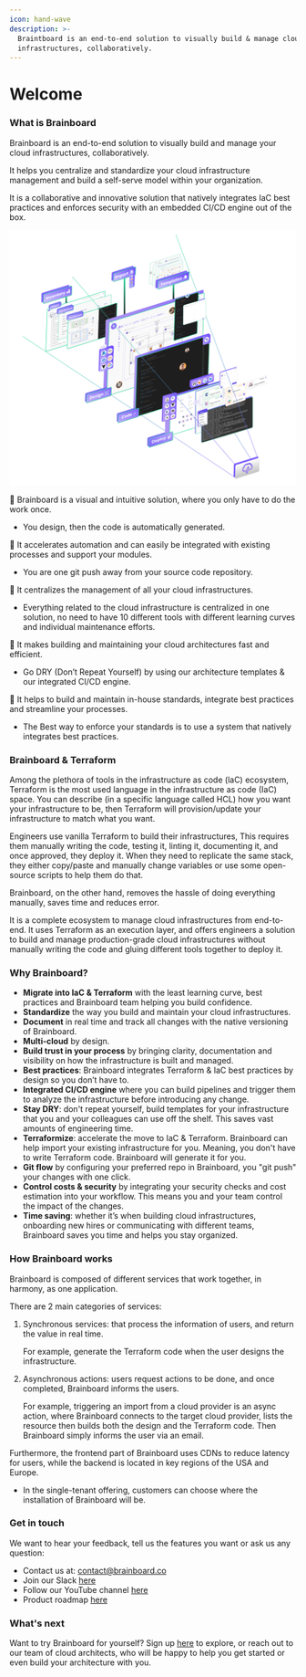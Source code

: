 ```yaml
---
icon: hand-wave
description: >-
  Braintboard is an end-to-end solution to visually build & manage cloud
  infrastructures, collaboratively.
---
```


# Welcome

### What is Brainboard

Brainboard is an end-to-end solution to visually build and manage your cloud infrastructures, collaboratively.

It helps you centralize and standardize your cloud infrastructure management and build a self-serve model within your organization.

It is a collaborative and innovative solution that natively integrates IaC best practices and enforces security with an embedded CI/CD engine out of the box.

![brainboard-view](.gitbook/assets/brainboard-view.png)

📌 Brainboard is a visual and intuitive solution, where you only have to do the work once.

* You design, then the code is automatically generated.

📌 It accelerates automation and can easily be integrated with existing processes and support your modules.

* You are one git push away from your source code repository.

📌 It centralizes the management of all your cloud infrastructures.

* Everything related to the cloud infrastructure is centralized in one solution, no need to have 10 different tools with different learning curves and individual maintenance efforts.

📌 It makes building and maintaining your cloud architectures fast and efficient.

* Go DRY (Don’t Repeat Yourself) by using our architecture templates & our integrated CI/CD engine.

📌 It helps to build and maintain in-house standards, integrate best practices and streamline your processes.

* The Best way to enforce your standards is to use a system that natively integrates best practices.

### Brainboard & Terraform

Among the plethora of tools in the infrastructure as code (laC) ecosystem, Terraform is the most used language in the infrastructure as code (IaC) space. You can describe (in a specific language called HCL) how you want your infrastructure to be, then Terraform will provision/update your infrastructure to match what you want.

Engineers use vanilla Terraform to build their infrastructures, This requires them manually writing the code, testing it, linting it, documenting it, and once approved, they deploy it. When they need to replicate the same stack, they either copy/paste and manually change variables or use some open-source scripts to help them do that.

Brainboard, on the other hand, removes the hassle of doing everything manually, saves time and reduces error.

It is a complete ecosystem to manage cloud infrastructures from end-to-end. It uses Terraform as an execution layer, and offers engineers a solution to build and manage production-grade cloud infrastructures without manually writing the code and gluing different tools together to deploy it.

### Why Brainboard?

* **Migrate into IaC & Terraform** with the least learning curve, best practices and Brainboard team helping you build confidence.
* **Standardize** the way you build and maintain your cloud infrastructures.
* **Document** in real time and track all changes with the native versioning of Brainboard.
* **Multi-cloud** by design.
* **Build trust in your process** by bringing clarity, documentation and visibility on how the infrastructure is built and managed.
* **Best practices**: Brainboard integrates Terraform & IaC best practices by design so you don’t have to.
* **Integrated CI/CD engine** where you can build pipelines and trigger them to analyze the infrastructure before introducing any change.
* **Stay DRY**: don't repeat yourself, build templates for your infrastructure that you and your colleagues can use off the shelf. This saves vast amounts of engineering time.
* **Terraformize**: accelerate the move to IaC & Terraform. Brainboard can help import your existing infrastructure for you. Meaning, you don't have to write Terraform code. Brainboard will generate it for you.
* **Git flow** by configuring your preferred repo in Brainboard, you "git push" your changes with one click.
* **Control costs & security** by integrating your security checks and cost estimation into your workflow. This means you and your team control the impact of the changes.
* **Time saving**: whether it’s when building cloud infrastructures, onboarding new hires or communicating with different teams, Brainboard saves you time and helps you stay organized.

### How Brainboard works

Brainboard is composed of different services that work together, in harmony, as one application.

There are 2 main categories of services:

1.  Synchronous services: that process the information of users, and return the value in real time.

    For example, generate the Terraform code when the user designs the infrastructure.
2.  Asynchronous actions: users request actions to be done, and once completed, Brainboard informs the users.

    For example, triggering an import from a cloud provider is an async action, where Brainboard connects to the target cloud provider, lists the resource then builds both the design and the Terraform code. Then Brainboard simply informs the user via an email.

Furthermore, the frontend part of Brainboard uses CDNs to reduce latency for users, while the backend is located in key regions of the USA and Europe.

* In the single-tenant offering, customers can choose where the installation of Brainboard will be.

### Get in touch

We want to hear your feedback, tell us the features you want or ask us any question:

* Contact us at: contact@brainboard.co
* Join our Slack [here](https://brainboard-community.slack.com/join/shared\_invite/zt-eo44d2fr-a5h0oNodNhHvK3hOuCQKSQ#/)
* Follow our YouTube channel [here](https://www.youtube.com/channel/UCB0DLhFEgta83U62mQzxGPg)
* Product roadmap [here](https://roadmap.brainboard.co/roadmap)

### What's next

Want to try Brainboard for yourself? Sign up [here](http://app.brainboard.co/register) to explore, or reach out to our team of cloud architects, who will be happy to help you get started or even build your architecture with you.
